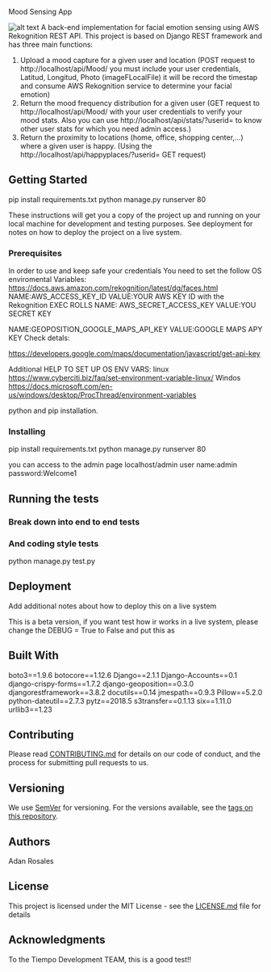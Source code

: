 Mood Sensing App


![alt text](https://docs.aws.amazon.com/rekognition/latest/dg/images/sample-detect-faces.png)
A back-end implementation for facial emotion sensing using AWS Rekognition REST API. This project is based on Django REST framework and has three main functions:

1) Upload a mood capture for a given user and location (POST request to http://localhost/api/Mood/ you must include
 your user credentials, Latitud, Longitud, Photo (imageFLocalFile) it will be record the timestap and 
 consume AWS Rekognition service to determine your facial emotion)
2) Return the mood frequency distribution for a given user (GET request to http://localhost/api/Mood/ with your user credentials to verify your mood stats. Also you can use http://localhost/api/stats/?userid= to know other user stats for which you need admin access.)
3) Return the proximity to locations (home, office, shopping center,…) where a given user is happy. (Using the http://localhost/api/happyplaces/?userid= GET request)

## Getting Started 
pip install requirements.txt 
python manage.py runserver 80



These instructions will get you a copy of the project up and running on your local machine for development and testing purposes. See deployment for notes on how to deploy the project on a live system.

### Prerequisites
In order to use and keep safe your credentials
You need to set the follow OS enviromental Variables:
https://docs.aws.amazon.com/rekognition/latest/dg/faces.html
NAME:AWS_ACCESS_KEY_ID
VALUE:YOUR AWS KEY ID  with the Rekognition EXEC ROLLS
NAME: AWS_SECRET_ACCESS_KEY 
VALUE:YOU SECRET KEY


NAME:GEOPOSITION_GOOGLE_MAPS_API_KEY
VALUE:GOOGLE MAPS APY  KEY
Check detals:

https://developers.google.com/maps/documentation/javascript/get-api-key

Additional HELP TO SET UP OS ENV VARS:
linux https://www.cyberciti.biz/faq/set-environment-variable-linux/
Windos https://docs.microsoft.com/en-us/windows/desktop/ProcThread/environment-variables

python and pip installation.

### Installing

pip install requirements.txt 
python manage.py runserver 80


you can access to the admin page 
localhost/admin
user name:admin
password:Welcome1


## Running the tests


### Break down into end to end tests


### And coding style tests

python manage.py test.py

## Deployment

Add additional notes about how to deploy this on a live system

This is a beta version, if you want test how ir works in a live system, please change the DEBUG = True to False
and put this as 

## Built With

boto3==1.9.6
botocore==1.12.6
Django==2.1.1
Django-Accounts==0.1
django-crispy-forms==1.7.2
django-geoposition==0.3.0
djangorestframework==3.8.2
docutils==0.14
jmespath==0.9.3
Pillow==5.2.0
python-dateutil==2.7.3
pytz==2018.5
s3transfer==0.1.13
six==1.11.0
urllib3==1.23



## Contributing

Please read [CONTRIBUTING.md](https://gist.github.com/PurpleBooth/b24679402957c63ec426) for details on our code of conduct, and the process for submitting pull requests to us.

## Versioning

We use [SemVer](http://semver.org/) for versioning. For the versions available, see the [tags on this repository](https://github.com/your/project/tags). 

## Authors

Adan Rosales
## License

This project is licensed under the MIT License - see the [LICENSE.md](LICENSE.md) file for details

## Acknowledgments

To the Tiempo Development TEAM, this is a good test!!
